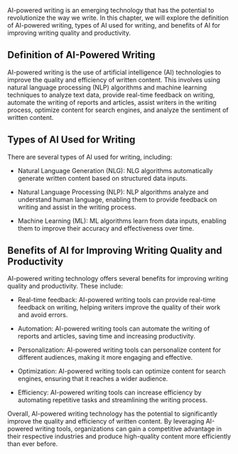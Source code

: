 
AI-powered writing is an emerging technology that has the potential to revolutionize the way we write. In this chapter, we will explore the definition of AI-powered writing, types of AI used for writing, and benefits of AI for improving writing quality and productivity.

Definition of AI-Powered Writing
--------------------------------

AI-powered writing is the use of artificial intelligence (AI) technologies to improve the quality and efficiency of written content. This involves using natural language processing (NLP) algorithms and machine learning techniques to analyze text data, provide real-time feedback on writing, automate the writing of reports and articles, assist writers in the writing process, optimize content for search engines, and analyze the sentiment of written content.

Types of AI Used for Writing
----------------------------

There are several types of AI used for writing, including:

* Natural Language Generation (NLG): NLG algorithms automatically generate written content based on structured data inputs.

* Natural Language Processing (NLP): NLP algorithms analyze and understand human language, enabling them to provide feedback on writing and assist in the writing process.

* Machine Learning (ML): ML algorithms learn from data inputs, enabling them to improve their accuracy and effectiveness over time.

Benefits of AI for Improving Writing Quality and Productivity
-------------------------------------------------------------

AI-powered writing technology offers several benefits for improving writing quality and productivity. These include:

* Real-time feedback: AI-powered writing tools can provide real-time feedback on writing, helping writers improve the quality of their work and avoid errors.

* Automation: AI-powered writing tools can automate the writing of reports and articles, saving time and increasing productivity.

* Personalization: AI-powered writing tools can personalize content for different audiences, making it more engaging and effective.

* Optimization: AI-powered writing tools can optimize content for search engines, ensuring that it reaches a wider audience.

* Efficiency: AI-powered writing tools can increase efficiency by automating repetitive tasks and streamlining the writing process.

Overall, AI-powered writing technology has the potential to significantly improve the quality and efficiency of written content. By leveraging AI-powered writing tools, organizations can gain a competitive advantage in their respective industries and produce high-quality content more efficiently than ever before.
